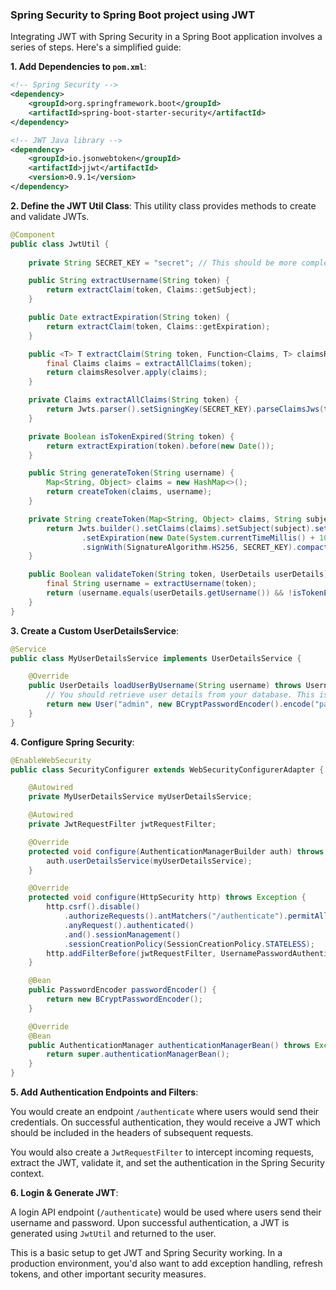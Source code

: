 ### Spring Security to Spring Boot project using JWT

Integrating JWT with Spring Security in a Spring Boot application involves a series of steps. Here's a simplified guide:

**1. Add Dependencies to `pom.xml`**:

```xml
<!-- Spring Security -->
<dependency>
    <groupId>org.springframework.boot</groupId>
    <artifactId>spring-boot-starter-security</artifactId>
</dependency>

<!-- JWT Java library -->
<dependency>
    <groupId>io.jsonwebtoken</groupId>
    <artifactId>jjwt</artifactId>
    <version>0.9.1</version>
</dependency>
```

**2. Define the JWT Util Class**:
This utility class provides methods to create and validate JWTs.

```java
@Component
public class JwtUtil {
    
    private String SECRET_KEY = "secret"; // This should be more complex and ideally outside the code

    public String extractUsername(String token) {
        return extractClaim(token, Claims::getSubject);
    }

    public Date extractExpiration(String token) {
        return extractClaim(token, Claims::getExpiration);
    }

    public <T> T extractClaim(String token, Function<Claims, T> claimsResolver) {
        final Claims claims = extractAllClaims(token);
        return claimsResolver.apply(claims);
    }

    private Claims extractAllClaims(String token) {
        return Jwts.parser().setSigningKey(SECRET_KEY).parseClaimsJws(token).getBody();
    }

    private Boolean isTokenExpired(String token) {
        return extractExpiration(token).before(new Date());
    }

    public String generateToken(String username) {
        Map<String, Object> claims = new HashMap<>();
        return createToken(claims, username);
    }

    private String createToken(Map<String, Object> claims, String subject) {
        return Jwts.builder().setClaims(claims).setSubject(subject).setIssuedAt(new Date(System.currentTimeMillis()))
                .setExpiration(new Date(System.currentTimeMillis() + 1000 * 60 * 60 * 10))  // 10 hours token validity
                .signWith(SignatureAlgorithm.HS256, SECRET_KEY).compact();
    }

    public Boolean validateToken(String token, UserDetails userDetails) {
        final String username = extractUsername(token);
        return (username.equals(userDetails.getUsername()) && !isTokenExpired(token));
    }
}
```

**3. Create a Custom UserDetailsService**:

```java
@Service
public class MyUserDetailsService implements UserDetailsService {

    @Override
    public UserDetails loadUserByUsername(String username) throws UsernameNotFoundException {
        // You should retrieve user details from your database. This is a hardcoded example.
        return new User("admin", new BCryptPasswordEncoder().encode("password"), new ArrayList<>());
    }
}
```

**4. Configure Spring Security**:

```java
@EnableWebSecurity
public class SecurityConfigurer extends WebSecurityConfigurerAdapter {

    @Autowired
    private MyUserDetailsService myUserDetailsService;

    @Autowired
    private JwtRequestFilter jwtRequestFilter;

    @Override
    protected void configure(AuthenticationManagerBuilder auth) throws Exception {
        auth.userDetailsService(myUserDetailsService);
    }

    @Override
    protected void configure(HttpSecurity http) throws Exception {
        http.csrf().disable()
            .authorizeRequests().antMatchers("/authenticate").permitAll()
            .anyRequest().authenticated()
            .and().sessionManagement()
            .sessionCreationPolicy(SessionCreationPolicy.STATELESS);
        http.addFilterBefore(jwtRequestFilter, UsernamePasswordAuthenticationFilter.class);
    }

    @Bean
    public PasswordEncoder passwordEncoder() {
        return new BCryptPasswordEncoder();
    }

    @Override
    @Bean
    public AuthenticationManager authenticationManagerBean() throws Exception {
        return super.authenticationManagerBean();
    }
}
```

**5. Add Authentication Endpoints and Filters**:

You would create an endpoint `/authenticate` where users would send their credentials. On successful authentication, they would receive a JWT which should be included in the headers of subsequent requests.

You would also create a `JwtRequestFilter` to intercept incoming requests, extract the JWT, validate it, and set the authentication in the Spring Security context.

**6. Login & Generate JWT**:

A login API endpoint (`/authenticate`) would be used where users send their username and password. Upon successful authentication, a JWT is generated using `JwtUtil` and returned to the user.

This is a basic setup to get JWT and Spring Security working. In a production environment, you'd also want to add exception handling, refresh tokens, and other important security measures.
